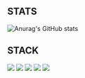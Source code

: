 ## STATS
![Anurag's GitHub stats](https://github-readme-stats.vercel.app/api?username=whykrino&show_icons=true&theme=gruvbox)

## STACK
<img src="https://img.shields.io/badge/JavaScript-bd4500?style=for-the-badge&logo=&logoColor="/> <img src="https://img.shields.io/badge/HTML5-73cbd0?style=for-the-badge&logo=&logoColor="/> <img src="https://img.shields.io/badge/CSS3-73cbd0?style=for-the-badge&logo=&logoColor="/> <img src="https://img.shields.io/badge/TYPESCRIPT-73cbd0?style=for-the-badge&logo=&logoColor="/> <img src="https://img.shields.io/badge/React.JS-73cbd0?style=for-the-badge&logo=&logoColor="/>
